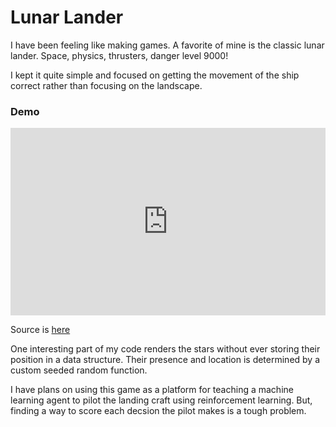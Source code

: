 # Lunar Lander

I have been feeling like making games. A favorite of mine is the classic lunar lander. Space, physics, thrusters, danger level 9000!

I kept it quite simple and focused on getting the movement of the ship correct rather than focusing on the landscape.

### Demo

<iframe style="width: 100%; height: 300px;" src="https://dijs.github.io/lunar-lander/" allowfullscreen="allowfullscreen" frameborder="0"></iframe>

Source is [here](https://github.com/dijs/lunar-lander)

One interesting part of my code renders the stars without ever storing their position in a data structure. Their presence and location is determined by a custom seeded random function.

I have plans on using this game as a platform for teaching a machine learning agent to pilot the landing craft using reinforcement learning. But, finding a way to score each decsion the pilot makes is a tough problem.
